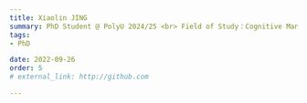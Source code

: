 ```yaml
---
title: Xiaolin JING
summary: PhD Student @ PolyU 2024/25 <br> Field of Study：Cognitive Manufacturing <br> B.E. (Harbin Institute of Technology) <br> M.Sc. (Politecnico di Milano)
tags:
- PhD

date: 2022-09-26
order: 5
# external_link: http://github.com

---
```

